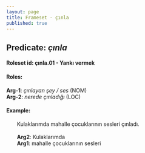 ```yaml
---
layout: page
title: Frameset - çınla
published: true
---
```

<h2>Predicate: <i>çınla</i></h2>
<h4>Roleset id: çınla.01 - Yankı vermek<br>
<h4>Roles:</h4>
<b>Arg-1</b>: <i>çınlayan şey / ses</i>  (NOM) <br>
<b>Arg-2</b>: <i>nerede çınladığı</i>  (LOC) <br>
<h4>Example:</h4>
&emsp;&emsp;Kulaklarımda mahalle çocuklarının sesleri çınladı.<br><br>
&emsp;&emsp;<b>Arg2</b>:  Kulaklarımda<br>
&emsp;&emsp;<b>Arg1</b>:  mahalle çocuklarının sesleri<br>

